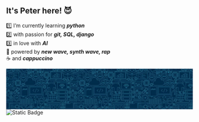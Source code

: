 ## It's Peter here! 😈  

1️⃣ I’m currently learning ***python***  
2️⃣ with passion for ***git, SQL, django***  
3️⃣ in love with ***AI***  
🎵 powered by ***new wave, synth wave, rap***  
☕ and ***cappuccino***  

<img src="https://github.com/Ninja2EatYa/Ninja2EatYa/blob/main/IMG_7576.JPG" align=center>

<img alt="Static Badge" src="https://img.shields.io/badge/Ninja2EatYa-Python-yellow?logo=codingninjas&logoColor=white">
